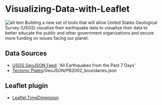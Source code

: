 # Visualizing-Data-with-Leaflet
![alt text](https://raw.githubusercontent.com/david880110/Visualizing-Data-with-Leaflet/master/image/img.png)
Building a new set of tools that will allow United States Geological Survey (USGS) visualize their earthquake data to visualize their data to better educate the public and other government organizations and secure more funding on issues facing our planet.

## Data Sources
* [USGS GeoJSON Feed](http://earthquake.usgs.gov/earthquakes/feed/v1.0/geojson.php): 'All Earthquakes from the Past 7 Days'
* [Tectonic Plates](https://github.com/fraxen/tectonicplates)/GeoJSON/PB2002_boundaries.json

## Leaflet plugin
* [Leaflet.TimeDimension](https://github.com/socib/Leaflet.TimeDimension)

